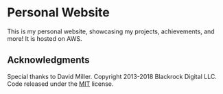 # Personal Website

This is my personal website, showcasing my projects, achievements, and more! It is hosted on AWS.

## Acknowledgments

Special thanks to David Miller. Copyright 2013-2018 Blackrock Digital LLC. Code released under the [MIT](https://github.com/BlackrockDigital/startbootstrap-resume/blob/gh-pages/LICENSE) license.
